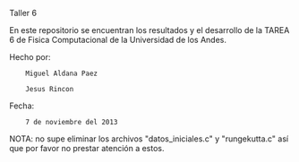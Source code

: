 Taller 6

En este repositorio se encuentran los resultados y el desarrollo de la TAREA 6 de Fisica Computacional de la Universidad de los Andes.

Hecho por:

		Miguel Aldana Paez

		Jesus Rincon

Fecha:

		7 de noviembre del 2013

NOTA: no supe eliminar los archivos "datos_iniciales.c" y "rungekutta.c" así que por favor no prestar atención a estos.
